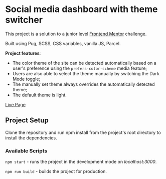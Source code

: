 # Social media dashboard with theme switcher

This project is a solution to a junior level [Frontend Mentor](https://www.frontendmentor.io) challenge.

Built using Pug, SCSS, CSS variables, vanilla JS, Parcel.

**Project features**:
- The color theme of the site can be detected automatically based on a user's preference using the `prefers-color-scheme` media feature;
- Users are also able to select the theme manually by switching the Dark Mode toggle;
- The manually set theme always overrides the automatically detected theme;
- The default theme is light.

[Live Page](https://social-media-dashboard-gamma.now.sh/)

## Project Setup

Clone the repository and run npm install from the project's root directory to install the dependencies.

### Available Scripts

`npm start` - runs the project in the development mode on *localhost:3000*.

`npm run build` - builds the project for production.

